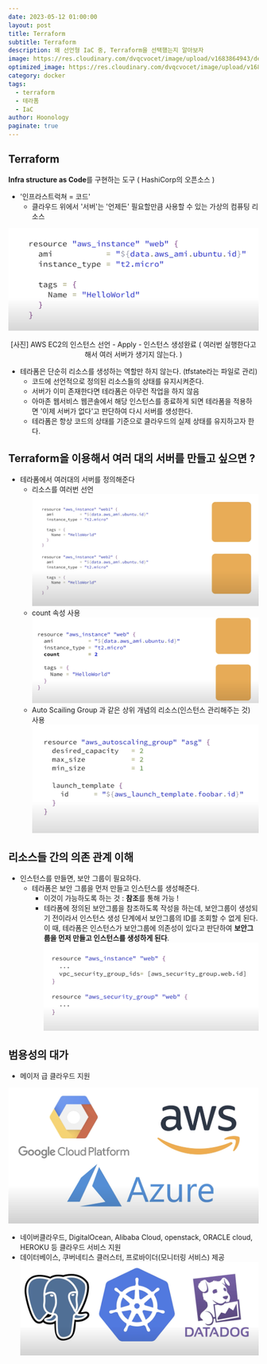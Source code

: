 ```yaml
---
date: 2023-05-12 01:00:00
layout: post
title: Terraform
subtitle: Terraform
description: 왜 선언형 IaC 중, Terraform을 선택했는지 알아보자
image: https://res.cloudinary.com/dvqcvocet/image/upload/v1683864943/dev-jeans_kadf7q.png
optimized_image: https://res.cloudinary.com/dvqcvocet/image/upload/v1683864943/dev-jeans_kadf7q.png
category: docker
tags:  
  - terraform
  - 테라폼
  - IaC
author: Hoonology
paginate: true
---
```


## Terraform
**Infra structure as Code**를 구현하는 도구 ( HashiCorp의 오픈소스 )
- '인프라스트럭쳐 = 코드' 
  - 클라우드 위에서 '서버'는 '언제든' 필요할만큼 사용할 수 있는 가상의 컴퓨팅 리소스  

![ec2](/assets/img/Terraform/ec2Instance.png)
<p align = "center">[사진] AWS EC2의 인스턴스 선언 - Apply - 인스턴스 생성완료 ( 여러번 실행한다고해서 여러 서버가 생기지 않는다. )</p>


- 테라폼은 단순히 리소스를 생성하는 역할만 하지 않는다. (tfstate라는 파일로 관리)
  - 코드에 선언적으로 정의된 리소스들의 상태를 유지시켜준다.
  - 서버가 이미 존재한다면 테라폼은 아무런 작업을 하지 않음
  - 아마존 웹서비스 웹콘솔에서 해당 인스턴스를 종료하게 되면 테라폼을 적용하면 '이제 서버가 없다'고 판단하여 다시 서버를 생성한다.
  - 테라폼은 항상 코드의 상태를 기준으로 클라우드의 실제 상태를 유지하고자 한다.

## Terraform을 이용해서 여러 대의 서버를 만들고 싶으면 ?
- 테라폼에서 여러대의 서버를 정의해준다
  - 리소스를 여러번 선언
  ![terraformServer](/assets/img/Terraform/terraformResource.png)
  - count 속성 사용
  ![terraformServer](/assets/img/Terraform/terraformResource2.png)
  - Auto Scailing Group 과 같은 상위 개념의 리소스(인스턴스 관리해주는 것) 사용
  ![terraformServer](/assets/img/Terraform/terraformResource3.png)
  
## 리소스들 간의 의존 관계 이해
  - 인스턴스를 만들면, 보안 그룹이 필요하다. 
    - 테라폼은 보안 그룹을 먼저 만들고 인스턴스를 생성해준다.
      - 이것이 가능하도록 하는 것 : **참조**를 통해 가능 ! 
      - 테라폼에 정의된 보안그룹을 참조하도록 작성을 하는데, 보안그룹이 생성되기 전이라서 인스턴스 생성 단계에서 보안그룹의 ID를 조회할 수 없게 된다. 이 때, 테라폼은 인스턴스가 보안그룹에 의존성이 있다고 판단하여 **보안그룹을 먼저 만들고 인스턴스를 생성하게 된다**.
  ![terraformServer](/assets/img/Terraform/secu_ins.png)


## 범용성의 대가 
- 메이저 급 클라우드 지원

![clouds](/assets/img/Terraform/aws_google_mi.png)

- 네이버클라우드, DigitalOcean, Alibaba Cloud, openstack, ORACLE cloud, HEROKU 등 클라우드 서비스 지원
- 데이터베이스, 쿠버네티스 클러스터, 프로바이더(모니터링 서비스) 제공 
![db](/assets/img/Terraform/db.png)

